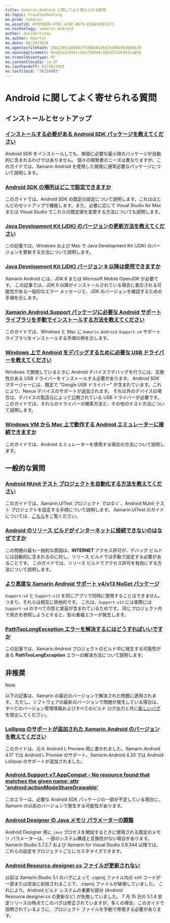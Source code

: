 ```yaml
---
title: Xamarin.Android に関してよく寄せられる質問
ms.topic: troubleshooting
ms.prod: xamarin
ms.assetid: 0F0FDD2B-FFB1-476F-B674-81DB3A5E1CF3
ms.technology: xamarin-android
author: davidortinau
ms.author: daortin
ms.date: 08/29/2018
ms.openlocfilehash: 28b13951a0d681ffdb8e643667e496e0b3606628
ms.sourcegitcommit: 9ee02a2c091ccb4a728944c1854312ebd51ca05b
ms.translationtype: HT
ms.contentlocale: ja-JP
ms.lasthandoff: 03/10/2020
ms.locfileid: "76724003"
---
```

# <a name="android-frequently-asked-questions"></a>Android に関してよく寄せられる質問

## <a name="installation--setup"></a>インストールとセットアップ

### <a name="which-android-sdk-packages-should-i-install"></a>[インストールする必要がある Android SDK パッケージを教えてください](install-android-sdk-packages.md)

Android SDK をインストールしても、開発に必要な最小限のパッケージが自動的に含まれるわけではありません。 個々の開発者のニーズは異なりますが、このガイドでは、Xamarin Android を使用した開発に通常必要なパッケージについて説明します。

### <a name="where-can-i-set-my-android-sdk-locations"></a>[Android SDK の場所はどこで設定できますか](android-sdk-location.md)

このガイドでは、Android SDK の既定の設定について説明します。これはほとんどのセットアップで機能します。また、必要に応じて Visual Studio for Mac または Visual Studio でこれらの既定値を変更する方法についても説明します。

### <a name="how-do-i-update-the-java-development-kit-jdk-version"></a>[Java Development Kit (JDK) のバージョンの更新方法を教えてください](update-jdk.md)

この記事では、Windows および Mac で Java Development Kit (JDK) のバージョンを更新する方法について説明します。

### <a name="can-i-use-java-development-kit-jdk-version-9-or-later"></a>[Java Development Kit (JDK) バージョン 9 以降は使用できますか](jdk9-errors.md)

Xamarin Android には、JDK 8 または Microsoft Mobile OpenJDK が必要です。 この記事では、JDK 9 以降がインストールされている場合に表示される可能性がある一般的なエラー メッセージと、JDK のバージョンを確認するための手順を示します。

### <a name="how-can-i-manually-install-the-android-support-libraries-required-by-the-xamarinandroidsupport-packages"></a>[Xamarin.Android.Support パッケージに必要な Android サポート ライブラリを手動でインストールする方法を教えてください](install-android-support-library.md)

このガイドでは、Windows と Mac に `Xamarin.Android.Support.v4` サポート ライブラリをインストールする手順の例を示します。

### <a name="what-usb-drivers-do-i-need-to-debug-android-on-windows"></a>[Windows 上で Android をデバッグするために必要な USB ドライバーを教えてください](android-drivers-debug-windows.md)

Windows で開発しているときに Android デバイスでデバッグを行うには、互換性のある USB ドライバーをインストールする必要があります。 Android SDK マネージャーには、既定で "Google USB ドライバー" が含まれています。これにより、Nexus デバイスのサポートが追加されます。
それ以外のデバイスの場合は、デバイスの製造元によって公開されている USB ドライバーが必要です。 このガイドでは、それらのドライバーの検索方法と、その他のテスト方法について説明します。

### <a name="is-it-possible-to-connect-to-android-emulators-running-on-a-mac-from-a-windows-vm"></a>[Windows VM から Mac 上で動作する Android エミュレーターに接続できますか](connect-android-emulator-mac-windows.md)

このガイドでは、Android エミュレーターを使用する場合の方法について説明します。

## <a name="general-questions"></a>一般的な質問

### <a name="how-do-i-automate-an-android-nunit-test-project"></a>[Android NUnit テスト プロジェクトを自動化する方法を教えてください](automate-android-nunit-test.md)

このガイドでは、Xamarin.UITest プロジェクト _ではなく_ 、Android NUnit テスト プロジェクトを設定する手順について説明します。 Xamarin.UITest のガイドについては、[こちら](/appcenter/test-cloud/preparing-for-upload)をご覧ください。

### <a name="why-cant-my-android-release-build-connect-to-the-internet"></a>[Android のリリース ビルドがインターネットに接続できないのはなぜですか](android-internet.md)

この問題の最も一般的な原因は、**INTERNET** アクセス許可が、デバッグ ビルドには自動的に含まれるのに対し、リリース ビルドでは手動で設定する必要があることです。 このガイドでは、リリース ビルドでアクセス許可を有効にする方法について説明します。

### <a name="smarter-xamarin-android-support-v4--v13-nuget-packages"></a>[より高度な Xamarin Android サポート v4/v13 NuGet パッケージ](android-support-v4v13-libraries.md)

`Support-v4` と `Support-v13` を同じアプリで同時に使用することはできません。つまり、それらは相互に排他的です。 これは、`Support-v13` には実際には `Support-v4` のすべての型と実装が含まれているためです。 同じプロジェクト内で両方を参照しようとすると、型の重複エラーが発生します。

### <a name="how-do-i-resolve-a-pathtoolongexception-error"></a>[PathTooLongException エラーを解決するにはどうすればいいですか](path-too-long-exception.md)

この記事では、Xamarin.Android プロジェクトのビルド中に発生する可能性がある **PathTooLongException** エラーの解決方法について説明します。

## <a name="deprecated"></a>非推奨

> [!NOTE]
> 以下の記事は、Xamarin の最近のバージョンで解決された問題に適用されます。 ただし、ソフトウェアの最新のバージョンで問題が発生している場合は、すべてのバージョン管理情報およびすべてのビルド ログ出力と共に[新しいバグ](~/cross-platform/troubleshooting/questions/howto-file-bug.md)を提出してください。

### <a name="what-version-of-xamarinandroid-added-lollipop-support"></a>[Lollipop のサポートが追加された Xamarin.Android のバージョンを教えてください](xa-lollipop.md)

このガイドは、元々 Android L Preview 用に書かれました。Xamarin.Android 4.17 では Android L Preview のサポート、Xamarin.Android 4.20 では Android Lollipop のサポートが追加されました。

### <a name="androidsupportv7appcompat---no-resource-found-that-matches-the-given-name-attr-androidactionmodesharedrawable"></a>[Android.Support.v7.AppCompat - No resource found that matches the given name: attr 'android:actionModeShareDrawable'](missing-action-mode-share-drawable.md)

このエラーは、必要な Android SDK パッケージの一部が不足している場合に、Xamarin の以前のバージョンで発生する可能性があります。

### <a name="adjusting-java-memory-parameters-for-the-android-designer"></a>[Android Designer の Java メモリ パラメーターの調整](android-designer-java-memory.md)

Android Designer 用に `java` プロセスを開始するときに使用される既定のメモリ パラメーターは、一部のシステム構成と互換性がない場合があります。 Xamarin Studio 5.7.2.7 および Xamarin for Visual Studio 3.9.344 以降では、これらの設定をプロジェクトごとにカスタマイズできます。

### <a name="my-android-resourcedesignercs-file-will-not-update"></a>[Android Resource.designer.cs ファイルが更新されない](resource-designer-wont-update.md)

以前は Xamarin.Studio 5.1 のバグによって .csproj ファイル内の xml コードが一部または完全に削除されることで、.csproj ファイルが破損していました。 これにより、Android ビルド システムの重要な部分 (Android Resource.designer.cs の更新など) が失敗していました。 7 月 15 日の 5.1.4 安定リリースの時点でこのバグは修正されていますが、多くの場合、このガイドで説明されているように、プロジェクト ファイルを手動で修復する必要があります。
